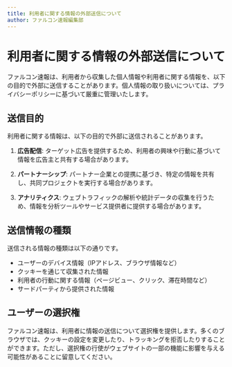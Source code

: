 ```yaml
---
title: 利用者に関する情報の外部送信について
author: ファルコン速報編集部
---
```


# 利用者に関する情報の外部送信について

ファルコン速報は、利用者から収集した個人情報や利用者に関する情報を、以下の目的で外部に送信することがあります。個人情報の取り扱いについては、プライバシーポリシーに基づいて厳重に管理いたします。

## 送信目的

利用者に関する情報は、以下の目的で外部に送信されることがあります。

1. **広告配信**: ターゲット広告を提供するため、利用者の興味や行動に基づいて情報を広告主と共有する場合があります。

2. **パートナーシップ**: パートナー企業との提携に基づき、特定の情報を共有し、共同プロジェクトを実行する場合があります。

3. **アナリティクス**: ウェブトラフィックの解析や統計データの収集を行うため、情報を分析ツールやサービス提供者に提供する場合があります。

## 送信情報の種類

送信される情報の種類は以下の通りです。

- ユーザーのデバイス情報（IPアドレス、ブラウザ情報など）
- クッキーを通じて収集された情報
- 利用者の行動に関する情報（ページビュー、クリック、滞在時間など）
- サードパーティから提供された情報

## ユーザーの選択権

ファルコン速報は、利用者に情報の送信について選択権を提供します。多くのブラウザでは、クッキーの設定を変更したり、トラッキングを拒否したりすることができます。ただし、選択権の行使がウェブサイトの一部の機能に影響を与える可能性があることに留意してください。


